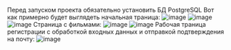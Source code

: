 Перед запуском проекта обязательно установить БД PostgreSQL
Вот как примерно будет выглядеть начальная траница:
![image](https://github.com/luckyDucky3/FilmZone/assets/128328688/907caed7-bfb7-4eed-a754-23d27d00c31c)
![image](https://github.com/luckyDucky3/FilmZone/assets/128328688/18a2a44a-c8a1-4e05-ba06-b5e7b66430e7)
![image](https://github.com/luckyDucky3/FilmZone/assets/128328688/ba878b3f-7e2d-4f11-8e69-562df141e439)
Страница с фильмами:
![image](https://github.com/luckyDucky3/FilmZone/assets/128328688/a69646ea-f527-4634-aeeb-31dc05543163)
![image](https://github.com/luckyDucky3/FilmZone/assets/128328688/6dc5d249-48ce-4586-9f7e-1c5bb3ea1ac0)
Рабочая траница регистрации с обработкой входных данных и отправкой подтверждения на почту:
![image](https://github.com/luckyDucky3/FilmZone/assets/128328688/e7fe1e50-754b-4e8c-9fe6-9bc4cb3f4e59)
